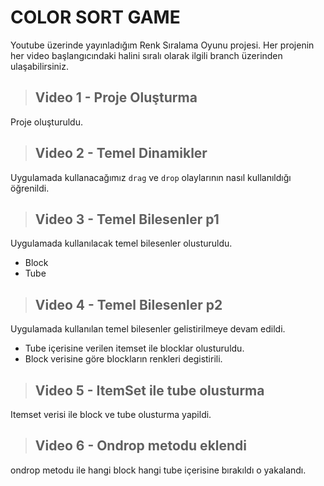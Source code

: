 # COLOR SORT GAME

Youtube üzerinde yayınladığım Renk Sıralama Oyunu projesi.
Her projenin her video başlangıcındaki halini sıralı olarak ilgili branch üzerinden ulaşabilirsiniz.

> ## Video 1 - Proje Oluşturma

Proje oluşturuldu.

> ## Video 2 - Temel Dinamikler

Uygulamada kullanacağımız `drag` ve `drop` olaylarının nasıl kullanıldığı öğrenildi.

> ## Video 3 - Temel Bilesenler p1

Uygulamada kullanılacak temel bilesenler olusturuldu.

- Block
- Tube

> ## Video 4 - Temel Bilesenler p2

Uygulamada kullanılan temel bilesenler gelistirilmeye devam edildi.

- Tube içerisine verilen itemset ile blocklar olusturuldu.
- Block verisine göre blockların renkleri degistirili.

> ## Video 5 - ItemSet ile tube olusturma

Itemset verisi ile block ve tube olusturma yapildi.

> ## Video 6 - Ondrop metodu eklendi

ondrop metodu ile hangi block hangi tube içerisine bırakıldı o yakalandı.
